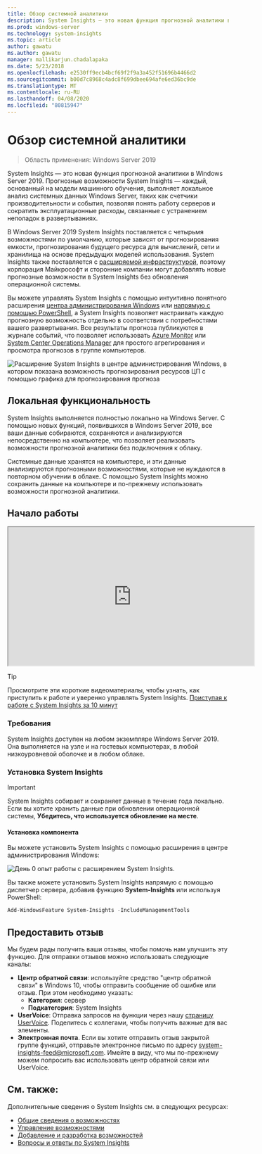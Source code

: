 ```yaml
---
title: Обзор системной аналитики
description: System Insights — это новая функция прогнозной аналитики в Windows Server 2019. Прогнозные возможности System Insights — каждый, основанный на модели машинного обучения, выполняет локальное анализ системных данных Windows Server, таких как счетчики производительности и события, позволяя понять работу серверов и сократить эксплуатационные расходы, связанные с устранением неполадок в развертываниях.
ms.prod: windows-server
ms.technology: system-insights
ms.topic: article
author: gawatu
ms.author: gawatu
manager: mallikarjun.chadalapaka
ms.date: 5/23/2018
ms.openlocfilehash: e2530ff9ecb4bcf69f2f9a3a452f51696b4466d2
ms.sourcegitcommit: b00d7c8968c4adc8f699dbee694afe6ed36bc9de
ms.translationtype: MT
ms.contentlocale: ru-RU
ms.lasthandoff: 04/08/2020
ms.locfileid: "80815947"
---
```

# <a name="system-insights-overview"></a>Обзор системной аналитики

>Область применения: Windows Server 2019

System Insights — это новая функция прогнозной аналитики в Windows Server 2019. Прогнозные возможности System Insights — каждый, основанный на модели машинного обучения, выполняет локальное анализ системных данных Windows Server, таких как счетчики производительности и события, позволяя понять работу серверов и сократить эксплуатационные расходы, связанные с устранением неполадок в развертываниях. 

В Windows Server 2019 System Insights поставляется с четырьмя возможностями по умолчанию, которые зависят от прогнозирования емкости, прогнозирования будущего ресурса для вычислений, сети и хранилища на основе предыдущих моделей использования. System Insights также поставляется с [расширяемой инфраструктурой](adding-and-developing-capabilities.md), поэтому корпорация Майкрософт и сторонние компании могут добавлять новые прогнозные возможности в System Insights без обновления операционной системы. 

Вы можете управлять System Insights с помощью интуитивно понятного расширения [центра администрирования Windows](https://docs.microsoft.com/windows-server/manage/windows-admin-center/overview) или [напрямую с помощью PowerShell](https://aka.ms/SystemInsightsPowerShell), а System Insights позволяет настраивать каждую прогнозную возможность отдельно в соответствии с потребностями вашего развертывания. Все результаты прогноза публикуются в журнале событий, что позволяет использовать [Azure Monitor](https://azure.microsoft.com/services/monitor/) или [System Center Operations Manager](https://docs.microsoft.com/system-center/scom/welcome?view=sc-om-1807) для простого агрегирования и просмотра прогнозов в группе компьютеров.

![Расширение System Insights в центре администрирования Windows, в котором показана возможность прогнозирования ресурсов ЦП с помощью графика для прогнозирования прогноза](media/cpu-forecast-2.png)

## <a name="local-functionality"></a>Локальная функциональность
System Insights выполняется полностью локально на Windows Server. С помощью новых функций, появившихся в Windows Server 2019, все ваши данные собираются, сохраняются и анализируются непосредственно на компьютере, что позволяет реализовать возможности прогнозной аналитики без подключения к облаку.

Системные данные хранятся на компьютере, и эти данные анализируются прогнозными возможностями, которые не нуждаются в повторном обучении в облаке. С помощью System Insights можно сохранить данные на компьютере и по-прежнему использовать возможности прогнозной аналитики. 

## <a name="get-started"></a>Начало работы

<iframe src=https://www.youtube-nocookie.com/embed/AJxQkx5WSaA width=560 height=315 allowfullscreen></iframe>

>[!TIP]
>Просмотрите эти короткие видеоматериалы, чтобы узнать, как приступить к работе и уверенно управлять System Insights. [Приступая к работе с System Insights за 10 минут](https://blogs.technet.microsoft.com/filecab/2018/07/24/getting-started-with-system-insights-in-10-minutes/)

### <a name="requirements"></a>Требования
System Insights доступен на любом экземпляре Windows Server 2019. Она выполняется на узле и на гостевых компьютерах, в любой низкоуровневой оболочке и в любом облаке.

### <a name="install-system-insights"></a>Установка System Insights
>[!IMPORTANT]
>System Insights собирает и сохраняет данные в течение года локально. Если вы хотите хранить данные при обновлении операционной системы, **Убедитесь, что используется обновление на месте**.

#### <a name="install-the-feature"></a>Установка компонента
Вы можете установить System Insights с помощью расширения в центре администрирования Windows:

![День 0 опыт работы с расширением System Insights.](media/day-0-2.png)

Вы также можете установить System Insights напрямую с помощью диспетчер сервера, добавив функцию **System-Insights** или используя PowerShell:

```PowerShell
Add-WindowsFeature System-Insights -IncludeManagementTools
```

## <a name="provide-feedback"></a>Предоставить отзыв
Мы будем рады получить ваши отзывы, чтобы помочь нам улучшить эту функцию. Для отправки отзывов можно использовать следующие каналы:
- **Центр обратной связи**: используйте средство "центр обратной связи" в Windows 10, чтобы отправить сообщение об ошибке или отзыв. При этом необходимо указать:
    - **Категория**: сервер 
    - **Подкатегория**: System Insights
- **UserVoice**: Отправка запросов на функции через нашу [страницу UserVoice](https://windowsserver.uservoice.com/forums/295071-management-tools). Поделитесь с коллегами, чтобы получить важные для вас элементы.
- **Электронная почта**. Если вы хотите отправить отзыв закрытой группе функций, отправьте электронное письмо по адресу system-insights-feed@microsoft.com. Имейте в виду, что мы по-прежнему можем попросить вас использовать центр обратной связи или UserVoice.

## <a name="see-also"></a>См. также:
Дополнительные сведения о System Insights см. в следующих ресурсах:

- [Общие сведения о возможностях](understanding-capabilities.md)
- [Управление возможностями](managing-capabilities.md)
- [Добавление и разработка возможностей](adding-and-developing-capabilities.md)
- [Вопросы и ответы по System Insights](faq.md)
